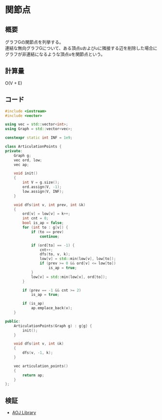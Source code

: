 # 関節点
## 概要
グラフGの関節点を列挙する。  
連結な無向グラフGについて、ある頂点uおよびuに隣接する辺を削除した場合にグラフが非連結になるような頂点uを関節点という。

## 計算量
O(V + E)

## コード
```cpp
#include <iostream>
#include <vector>

using vec = std::vector<int>;
using Graph = std::vector<vec>;

constexpr static int INF = 1e9;

class ArticulationPoints {
private:
    Graph g;
    vec ord, low;
    vec ap;

    void init()
    {
        int V = g.size();
        ord.assign(V, -1);
        low.assign(V, INF);
    }

    void dfs(int v, int prev, int &k)
    {
        ord[v] = low[v] = k++;
        int cnt = 0;
        bool is_ap = false;
        for (int to : g[v]) {
            if (to == prev)
                continue;

            if (ord[to] == -1) {
                cnt++;
                dfs(to, v, k);
                low[v] = std::min(low[v], low[to]);
                if (prev >= 0 && ord[v] <= low[to])
                    is_ap = true;
            }
            low[v] = std::min(low[v], ord[to]);
        }

        if (prev == -1 && cnt >= 2)
            is_ap = true;

        if (is_ap)
            ap.emplace_back(v);
    }

public:
    ArticulationPoints(Graph g) : g{g} {
        init();
    }

    void dfs(int v, int &k)
    {
        dfs(v, -1, k);
    }

    vec articulation_points()
    {
        return ap;
    }
};
```

## 検証
- [AOJ Library](https://onlinejudge.u-aizu.ac.jp/courses/library/5/GRL/3/GRL_3_A)